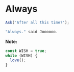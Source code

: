 # Always

```js
Ask('After all this time?');

"Always." said Joooooo.
```

**Note:**

```js
const WISH = true;
while (WISH) {
  love();
}
```
